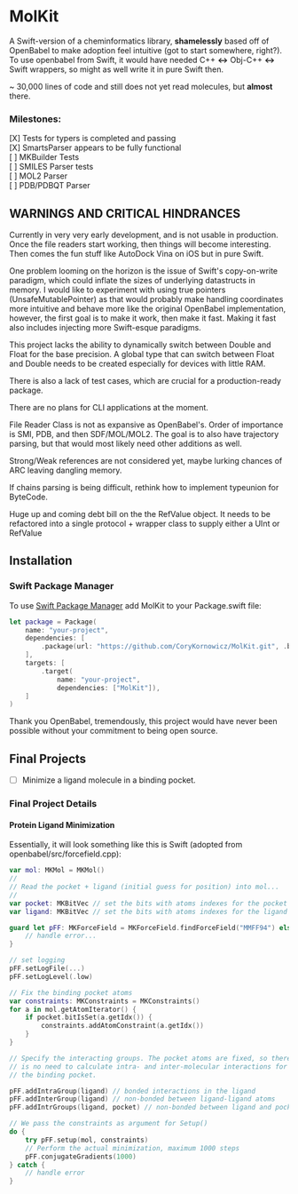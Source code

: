 # MolKit

A Swift-version of a cheminformatics library, __shamelessly__ based off of OpenBabel to make adoption feel intuitive (got to start somewhere, right?).
To use openbabel from Swift, it would have needed C++ __<->__ Obj-C++ __<->__ Swift wrappers, so might as well write it in pure Swift then.  

~ 30,000 lines of code and still does not yet read molecules, but __almost__ there.

### Milestones:  
[X]  Tests for typers is completed and passing   
[X]  SmartsParser appears to be fully functional   
[ ]  MKBuilder Tests   
[ ]  SMILES Parser tests  
[ ]  MOL2 Parser   
[ ]  PDB/PDBQT Parser   

## WARNINGS AND CRITICAL HINDRANCES   

Currently in very very early development, and is not usable in production. Once the file readers start working, then things will become interesting. Then comes the fun stuff like AutoDock Vina on iOS but in pure Swift.

One problem looming on the horizon is the issue of Swift's copy-on-write paradigm, which could inflate the sizes of underlying datastructs in memory. I would like to experiment with using true pointers (UnsafeMutablePointer) as that would probably make handling coordinates more intuitive and behave more like the original OpenBabel implementation, however, the first goal is to make it work, then make it fast. Making it fast also includes injecting more Swift-esque paradigms. 

This project lacks the ability to dynamically switch between Double and Float for the base precision. A global type that can switch between Float and Double needs to be created especially for devices with little RAM. 

There is also a lack of test cases, which are crucial for a production-ready package.  

There are no plans for CLI applications at the moment.

File Reader Class is not as expansive as OpenBabel's. Order of importance is SMI, PDB, and then SDF/MOL/MOL2. The goal is to also have trajectory parsing, but that would most likely need other additions as well.

Strong/Weak references are not considered yet, maybe lurking chances of ARC leaving dangling memory. 

If chains parsing is being difficult, rethink how to implement typeunion for ByteCode.

Huge up and coming debt bill on the the RefValue object. It needs to be refactored into a single protocol + wrapper class to supply either a UInt or RefValue 

## Installation
### Swift Package Manager
To use [Swift Package Manager](https://swift.org/package-manager/) add MolKit to your Package.swift file: 
```swift
let package = Package(
    name: "your-project",
    dependencies: [
        .package(url: "https://github.com/CoryKornowicz/MolKit.git", .branchItem("main")),
    ],
    targets: [
        .target(
            name: "your-project",
            dependencies: ["MolKit"]),
    ]
)
```


Thank you OpenBabel, tremendously, this project would have never been possible without your commitment to 
being open source. 

## Final Projects ## 
- [ ] Minimize a ligand molecule in a binding pocket.

### Final Project Details ### 
#### Protein Ligand Minimization ####
Essentially, it will look something like this is Swift (adopted from openbabel/src/forcefield.cpp): 
```swift
var mol: MKMol = MKMol()
//
// Read the pocket + ligand (initial guess for position) into mol...
//
var pocket: MKBitVec // set the bits with atoms indexes for the pocket to 1...
var ligand: MKBitVec // set the bits with atoms indexes for the ligand to 1...

guard let pFF: MKForceField = MKForceField.findForceField("MMFF94") else { 
    // handle error...
}

// set logging 
pFF.setLogFile(...)
pFF.setLogLevel(.low)

// Fix the binding pocket atoms
var constraints: MKConstraints = MKConstraints()
for a in mol.getAtomIterator() { 
    if pocket.bitIsSet(a.getIdx()) { 
        constraints.addAtomConstraint(a.getIdx())
    }
}

// Specify the interacting groups. The pocket atoms are fixed, so there
// is no need to calculate intra- and inter-molecular interactions for
// the binding pocket.

pFF.addIntraGroup(ligand) // bonded interactions in the ligand
pFF.addInterGroup(ligand) // non-bonded between ligand-ligand atoms
pFF.addIntrGroups(ligand, pocket) // non-bonded between ligand and pocket atoms

// We pass the constraints as argument for Setup()
do {
    try pFF.setup(mol, constraints)
    // Perform the actual minimization, maximum 1000 steps
    pFF.conjugateGradients(1000)
} catch { 
    // handle error
}

```
